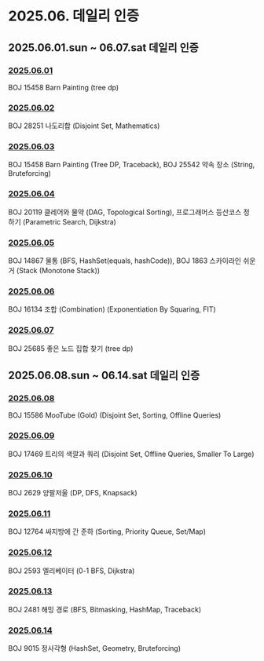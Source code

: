 # 2025.06. 데일리 인증

## 2025.06.01.sun ~ 06.07.sat 데일리 인증

### [2025.06.01](https://github.com/jwelyl/daily_certification/blob/main/2025/06/01/25_06_01_daily_certification.md)
BOJ 15458 Barn Painting (tree dp)

### [2025.06.02](https://github.com/jwelyl/daily_certification/blob/main/2025/06/02/25_06_02_daily_certification.md)
BOJ 28251 나도리합 (Disjoint Set, Mathematics)

### [2025.06.03](https://github.com/jwelyl/daily_certification/blob/main/2025/06/03/25_06_03_daily_certification.md)
BOJ 15458 Barn Painting (Tree DP, Traceback), BOJ 25542 약속 장소 (String, Bruteforcing)

### [2025.06.04](https://github.com/jwelyl/daily_certification/blob/main/2025/06/04/25_06_04_daily_certification.md)
BOJ 20119 클레어와 물약 (DAG, Topological Sorting), 프로그래머스 등산코스 정하기 (Parametric Search, Dijkstra)

### [2025.06.05](https://github.com/jwelyl/daily_certification/blob/main/2025/06/05/25_06_05_daily_certification.md)
BOJ 14867 물통 (BFS, HashSet(equals, hashCode)), BOJ 1863 스카이라인 쉬운거 (Stack (Monotone Stack))

### [2025.06.06](https://github.com/jwelyl/daily_certification/blob/main/2025/06/06/25_06_06_daily_certification.md)
BOJ 16134 조합 (Combination) (Exponentiation By Squaring, FIT)

### [2025.06.07](https://github.com/jwelyl/daily_certification/blob/main/2025/06/07/25_06_07_daily_certification.md)
BOJ 25685 좋은 노드 집합 찾기 (tree dp)

## 2025.06.08.sun ~ 06.14.sat 데일리 인증

### [2025.06.08](https://github.com/jwelyl/daily_certification/blob/main/2025/06/08/25_06_08_daily_certification.md)
BOJ 15586 MooTube (Gold) (Disjoint Set, Sorting, Offline Queries)

### [2025.06.09](https://github.com/jwelyl/daily_certification/blob/main/2025/06/09/25_06_09_daily_certification.md)
BOJ 17469 트리의 색깔과 쿼리 (Disjoint Set, Offline Queries, Smaller To Large)

### [2025.06.10](https://github.com/jwelyl/daily_certification/blob/main/2025/06/10/25_06_10_daily_certification.md)
BOJ 2629 양팔저울 (DP, DFS, Knapsack)

### [2025.06.11](https://github.com/jwelyl/daily_certification/blob/main/2025/06/11/25_06_11_daily_certification.md)
BOJ 12764 싸지방에 간 준하 (Sorting, Priority Queue, Set/Map)

### [2025.06.12](https://github.com/jwelyl/daily_certification/blob/main/2025/06/12/25_06_12_daily_certification.md)
BOJ 2593 엘리베이터 (0-1 BFS, Dijkstra)

### [2025.06.13](https://github.com/jwelyl/daily_certification/blob/main/2025/06/13/25_06_13_daily_certification.md)
BOJ 2481 해밍 경로 (BFS, Bitmasking, HashMap, Traceback)

### [2025.06.14](https://github.com/jwelyl/daily_certification/blob/main/2025/06/14/25_06_13_daily_certification.md)
BOJ 9015 정사각형 (HashSet, Geometry, Bruteforcing)